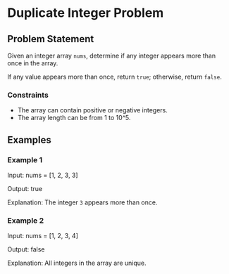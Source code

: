 # Duplicate Integer Problem 
## Problem Statement
 Given an integer array `nums`, determine if any integer appears more than once in the array. 
   
   If any value appears more than once, return `true`; otherwise, return `false`.
   
   ### Constraints
   - The array can contain positive or negative integers.
   - The array length can be from 1 to 10^5.
   
   ## Examples
   
   ### Example 1
   Input:
   nums = [1, 2, 3, 3]
   
   Output:
   true
   
   Explanation: The integer `3` appears more than once.
   
   ### Example 2
   Input:
   nums = [1, 2, 3, 4]
   
   Output:
   false
   
   Explanation: All integers in the array are unique.
